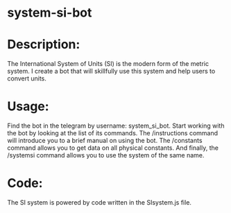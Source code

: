 # system-si-bot
# Description:
The International System of Units (SI) is the modern form of the metric system. I create a bot that will skillfully use this system and help users to convert units.
# Usage:
Find the bot in the telegram by username: system_si_bot. Start working with the bot by looking at the list of its commands. The /instructions command will introduce you to a brief manual on using the bot. The /constants command allows you to get data on all physical constants. And finally, the /systemsi command allows you to use the system of the same name. 
# Code:
The SI system is powered by code written in the SIsystem.js file.
